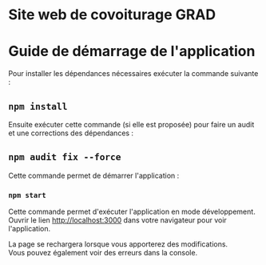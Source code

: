 # Site web de covoiturage GRAD

# Guide de démarrage de l'application

Pour installer les dépendances nécessaires exécuter la commande suivante :

## `npm install`

Ensuite exécuter cette commande (si elle est proposée) pour faire un audit et une corrections des dépendances :

## `npm audit fix --force`

Cette commande permet de démarrer l'application :

### `npm start`

Cette commande permet d'exécuter l'application en mode développement.\
Ouvrir le lien [http://localhost:3000](http://localhost:3000) dans votre navigateur pour voir l'application.

La page se rechargera lorsque vous apporterez des modifications.\
Vous pouvez également voir des erreurs dans la console.

